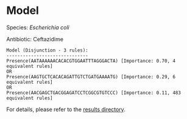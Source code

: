 
# Model

Species: *Escherichia coli*

Antibiotic: Ceftazidime

```
Model (Disjunction - 3 rules):
------------------------------
Presence(AATAAAAAACACACGTGGAATTTAGGGACTA) [Importance: 0.70, 4 equivalent rules]
OR
Presence(AAGTGCTCACACAGATTGTCTGATGAAAATG) [Importance: 0.29, 6 equivalent rules]
OR
Presence(AACGAGCTGACGGAGATCCTCGGCGTGTCCC) [Importance: 0.11, 483 equivalent rules]

```

For details, please refer to the [results directory](../../../../../results/scm_b/escherichia%20coli/ceftazidime/repeat_9/).

